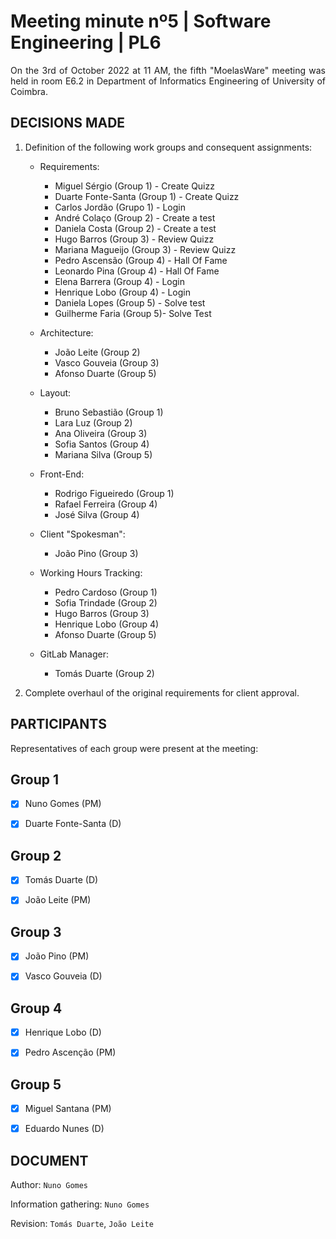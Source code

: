 # Meeting minute nº5 | Software Engineering | PL6

<div align="justify">

On the 3rd of October 2022 at 11 AM, the fifth "MoelasWare" meeting was held in room E6.2 in Department of Informatics Engineering of University of Coimbra.

## DECISIONS MADE

1. Definition of the following work groups and consequent assignments:
	- Requirements:
		* Miguel Sérgio (Group 1) - Create Quizz
		* Duarte Fonte-Santa (Group 1) - Create Quizz
		* Carlos Jordão (Grupo 1) - Login
		* André Colaço (Group 2) - Create a test
		* Daniela Costa (Group 2) - Create a test
		* Hugo Barros (Group 3) - Review Quizz
		* Mariana Magueijo (Group 3) - Review Quizz
		* Pedro Ascensão (Group 4) - Hall Of Fame
		* Leonardo Pina (Group 4) - Hall Of Fame
		* Elena Barrera (Group 4) - Login
		* Henrique Lobo (Group 4) - Login
		* Daniela Lopes (Group 5) -  Solve test
		* Guilherme Faria (Group 5)- Solve Test
		
	 - Architecture:
		 * João Leite (Group 2)
		 * Vasco Gouveia (Group 3)
		 * Afonso Duarte (Group 5)
		 
	 - Layout:
		 * Bruno Sebastião (Group 1)
		 * Lara Luz (Group 2)
		 * Ana Oliveira (Group 3)
		 * Sofia Santos (Group 4)
		 * Mariana Silva (Group 5) 
		
	 - Front-End:
		 * Rodrigo Figueiredo (Group 1)
		 * Rafael Ferreira (Group 4)
		 * José Silva (Group 4)
		
	- Client "Spokesman":
		* João Pino (Group 3) 
	
	- Working Hours Tracking: 	
		* Pedro Cardoso (Group 1)
		* Sofia Trindade (Group 2)
		* Hugo Barros (Group 3)
		* Henrique Lobo (Group 4)
		* Afonso Duarte (Group 5)
	
	- GitLab Manager:
		* Tomás Duarte (Group 2)	 
		
2. Complete overhaul of the original requirements for client approval.


## PARTICIPANTS

Representatives of each group were present at the meeting:

## Group 1

- [x] Nuno Gomes (PM)

- [x] Duarte Fonte-Santa (D)

## Group 2

- [x] Tomás Duarte (D)

- [x] João Leite (PM)

## Group 3

- [x] João Pino (PM)

- [x] Vasco Gouveia (D)

## Group 4

- [x] Henrique Lobo (D)

- [x] Pedro Ascenção (PM)

## Group 5

- [x] Miguel Santana (PM)

- [x] Eduardo Nunes (D)

## DOCUMENT

Author: `Nuno Gomes`

Information gathering: `Nuno Gomes`

Revision: `Tomás Duarte`, `João Leite`
